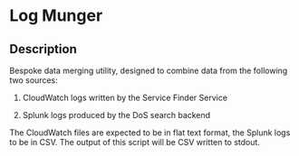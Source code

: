 # Log Munger

## Description

Bespoke data merging utility, designed to combine data from the following two sources:

  1. CloudWatch logs written by the Service Finder Service
  
  2. Splunk logs produced by the DoS search backend
  
The CloudWatch files are expected to be in flat text format, the Splunk logs to be in CSV. The 
output of this script will be CSV written to stdout.
